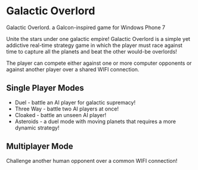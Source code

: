 # Galactic Overlord
Galactic Overlord. a Galcon-inspired game for Windows Phone 7

Unite the stars under one galactic empire! Galactic Overlord is a simple yet addictive real-time strategy game in which the player must race against time to capture all the planets and beat the other would-be overlords!

The player can compete either against one or more computer opponents or against another player over a shared WIFI connection.

## Single Player Modes
- Duel - battle an AI player for galactic supremacy!
- Three Way - battle two AI players at once!
- Cloaked - battle an unseen AI player!
- Asteroids - a duel mode with moving planets that requires a more dynamic strategy!

## Multiplayer Mode
Challenge another human opponent over a common WIFI connection!
